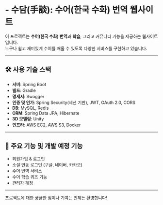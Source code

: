 # - 수담(手談): 수어(한국 수화) 번역 웹사이트

이 프로젝트는 **수어(한국 수화) 번역**과 **학습**, 그리고 커뮤니티 기능을 제공하는 웹사이트입니다.  
누구나 쉽고 재미있게 수어를 배울 수 있도록 다양한 서비스를 구현하고 있습니다.

---

## 🛠️ 사용 기술 스택

- **서버**: Spring Boot
- **빌드**: Gradle
- **명세서**: Swagger
- **인증 및 인가**: Spring Security(세션 기반), JWT, OAuth 2.0, CORS
- **DB**: MySQL, Redis
- **ORM**: Spring Data JPA, Hibernate  
- **3D 모델링**: Unity
- **인프라**: AWS EC2, AWS S3, Docker

---

## 🌟 주요 기능 및 개발 예정 기능

- 회원가입 & 로그인
- 소셜 연동 로그인 (구글, 네이버, 카카오)
- 수어 번역 서비스
- 수어 학습 퀴즈 기능
- 관리자 계정

---

프로젝트에 대한 궁금한 점이나 기여는 언제든 환영합니다!
